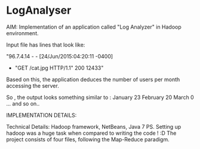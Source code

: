 # LogAnalyser

AIM:
Implementation of an application called "Log Analyzer" in Hadoop environment.

Input file has lines that look like:

 "96.7.4.14 - - [24/Jun/2015:04:20:11 -0400]
   * "GET /cat.jpg HTTP/1.1" 200 12433"


Based on this, the application deduces the number of users per month accessing the server.

So , the output looks something similar to : 
January 23
February 20
March 0
...
and so on..

IMPLEMENTATION DETAILS:

Technical Details: Hadoop framework, NetBeans, Java 7 
PS. Setting up hadoop was a huge task when compared to writing the code ! :D
The project consists of four files, following the Map-Reduce paradigm.    

